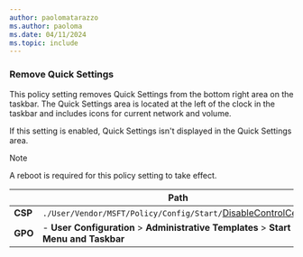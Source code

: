 ```yaml
---
author: paolomatarazzo
ms.author: paoloma
ms.date: 04/11/2024
ms.topic: include
---
```


### Remove Quick Settings

This policy setting removes Quick Settings from the bottom right area on the taskbar. The Quick Settings area is located at the left of the clock in the taskbar and includes icons for current network and volume.

If this setting is enabled, Quick Settings isn't displayed in the Quick Settings area.

> [!NOTE]
> A reboot is required for this policy setting to take effect.

|  | Path |
|--|--|
| **CSP** | `./User/Vendor/MSFT/Policy/Config/Start/`[DisableControlCenter](/windows/client-management/mdm/policy-csp-start#disablecontrolcenter) |
| **GPO** | - **User Configuration** > **Administrative Templates** > **Start Menu and Taskbar** |
